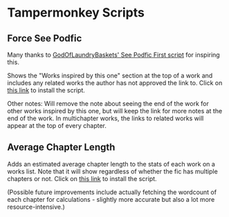 # Tampermonkey Scripts

## Force See Podfic

Many thanks to [GodOfLaundryBaskets' See Podfic First script](https://github.com/godoflaundry/fandom-scripts/tree/master/tapermonkey) for inspiring this.

Shows the "Works inspired by this one" section at the top of a work and includes any related works the author has not approved the link to. Click on [this link](https://github.com/sunkitten-shash/fandom-scripts/raw/main/tampermonkey/force-see-podfic.pub.user.js) to install the script.

Other notes: Will remove the note about seeing the end of the work for other works inspired by this one, but will keep the link for more notes at the end of the work. In multichapter works, the links to related works will appear at the top of every chapter.

## Average Chapter Length

Adds an estimated average chapter length to the stats of each work on a works list. Note that it will show regardless of whether the fic has multiple chapters or not. Click on [this link](https://github.com/sunkitten-shash/fandom-scripts/raw/main/tampermonkey/avg-chapter-len.pub.user.js) to install the script.

(Possible future improvements include actually fetching the wordcount of each chapter for calculations - slightly more accurate but also a lot more resource-intensive.)
